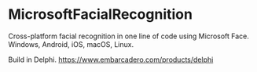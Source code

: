 # MicrosoftFacialRecognition
Cross-platform facial recognition in one line of code using Microsoft Face. Windows, Android, iOS, macOS, Linux.

Build in Delphi.
https://www.embarcadero.com/products/delphi
